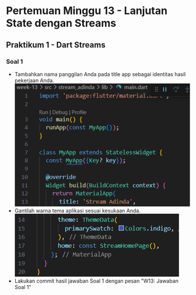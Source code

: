 # Pertemuan Minggu 13 - Lanjutan State dengan Streams
## Praktikum 1 - Dart Streams
### Soal 1
- Tambahkan nama panggilan Anda pada title app sebagai identitas hasil pekerjaan Anda.
![Alt text](docs/soal1.1.png)
- Gantilah warna tema aplikasi sesuai kesukaan Anda.
![Alt text](docs/soal1.2.png)
- Lakukan commit hasil jawaban Soal 1 dengan pesan "W13: Jawaban Soal 1"